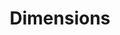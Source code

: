 ---
layout: default
bigquery: https://console.cloud.google.com/bigquery?p=covid-19-dimensions-ai&page=table&d=data&t=publications
contributors: Digital Science, https://www.digital-science.com/
cost: Free for personal, non-commercial use.
description: Dimensions contains more than 100 million publications, ranging from
  articles published in scholarly journals, books and book chapters, to preprints
  and conference proceedings. All publications are contextualized with linked data
  sets, funding, publications, patents, clinical trials, and policy documents. You
  can also view associated categories, funders, institutions, and researcher profiles.
documentation: https://docs.dimensions.ai/bigquery/index.html
last_edit: 04/08/2022, 20:45:40
location: https://www.dimensions.ai/products/free/
maintained_by: Digital Science, https://www.digital-science.com/
schema_fields:
- proceedings_title
- date_online
- category_hrcs_hc
- kind
- granted_date
- language
- subtitles
- filing_year
- resulting_publication_doi
- granted_year
- pages
- date_imported_gbq
- funder_org_countries
- funder_org_acronyms
- parent_id
- arxiv_id
- license
- journal
- category_rcdc
- established
- acronyms
- filing_status
- abstract
- research_org_city_names
- address
- legal_status
- legal_events
- brief_title
- associated_grant_ids
- publication_date
- conference
- researcher_ids
- funding_cad
- expiration_year
- acronym
- clinical_trial_ids
- publication_year
- current_assignee_orgs
- priority_year
- research_org_cities
- publication_ids
- conditions
- open_access_categories_v2
- created_date
- labels
- external_ids
- category_hra
- concepts
- repository_id
- email_address
- citation_string
- associated_publication_pmid
- category_bra
- inventor_names
- altmetrics
- type
- associated_publication_arxiv_id
- issue
- metrics
- priority_date
- funding_details
- funding_chf
- start_date
- editors
- embargo_date
- registry
- journal_lists
- book_title
- title
- date_print
- citations
- end_year
- funding_amount
- category_hrcs_rac
- funding_aud
- pmid
- cited_by_ids
- original_assignee
- active_years
- publisher
- date_modified
- acknowledgements
- funder_org_cities
- original_assignee_countries
- repository_name
- research_org_country_names
- supporting_grant_ids
- funder_countries
- filing_date
- authors
- application_number
- organisation_details
- foa_number
- assignee_orgs
- phase
- funding_jpy
- associated_publication_id
- category_uoa
- doi
- description
- date
- research_org_countries
- funding_cny
- ipcr
- reference_ids
- volume
- mesh_headings
- research_orgs
- categories
- funding_eur
- funding_usd
- funder_org
- family_id
- current_assignee_countries
- linkout
- mesh_terms
- id
- resulting_publication_ids
- family_members_ids
- patent_ids
- research_org_state_names
- pmcid
- investigators
- name
- year
- expiration_date
- grant_number
- source_id
- category_icrp_cso
- funding_currency
- funder_org_state_codes
- associated_publication_doi
- category_sdg
- repository_url
- eisbn
- links
- end_date
- relationships
- funder_orgs
- gender
- category_for
- original_title
- assignee_countries
- book_series_title
- research_org_state_codes
- category_icrp_ct
- family_count
- types
- original_assignee_orgs
- cpc
- jurisdiction
- status
- date_inserted
- current_assignee
- aliases
- start_year
- original_abstract
- wikipedia_url
- open_access_categories
- citations_count
- funding_gbp
- interventions
- funding_nzd
- date_normal
- isbn
shortname: dimensions
tags:
- scholarly literature
- patents
- funding
- clinical trials
- academic profiles
terms_of_use: 'Use of both the Dimensions COVID-19 dataset and full Dimensions dataset
  are subject to the Dimensions Terms of use: https://www.dimensions.ai/policies-terms-legal '
title: Dimensions
uuid: dcff88bd-fe6b-4fdb-8159-809bf9d7bc1c
---